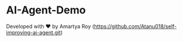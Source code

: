 # AI-Agent-Demo





Developed with ❤️ by Amartya Roy (https://github.com/Atanu018/self-improving-ai-agent.git)
